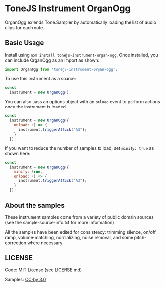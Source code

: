 # ToneJS Instrument OrganOgg

OrganOgg extends Tone.Sampler by automatically loading the list of audio clips for each note.

## Basic Usage

Install using `npm install tonejs-instrument-organ-ogg`. Once installed, you can include OrganOgg as an import as shown:

```javascript
import OrganOgg from 'tonejs-instrument-organ-ogg';
```

To use this instrument as a source:

```javascript
const
  instrument = new OrganOgg();
```

You can also pass an options object with an `onload` event to perform actions once the instrument is loaded:

```javascript
const
  instrument = new OrganOgg({
    onload: () => {
      instrument.triggerAttack("A3");
    }
  });
```

If you want to reduce the number of samples to load, set `minify: true` as shown here:

```javascript
const
  instrument = new OrganOgg({
    minify: true,
    onload: () => {
      instrument.triggerAttack("A3");
    }
  });
```

## About the samples

These instrument samples come from a variety of public domain sources (see the sample-source-info.txt for more information)

All the samples have been edited for consistency: trimming silence, on/off ramp, volume-matching, normalizing, noise removal, and some pitch-correction where necessary.

## LICENSE

Code: MIT License (see LICENSE.md)

Samples: [CC-by 3.0](https://creativecommons.org/licenses/by/3.0/)
